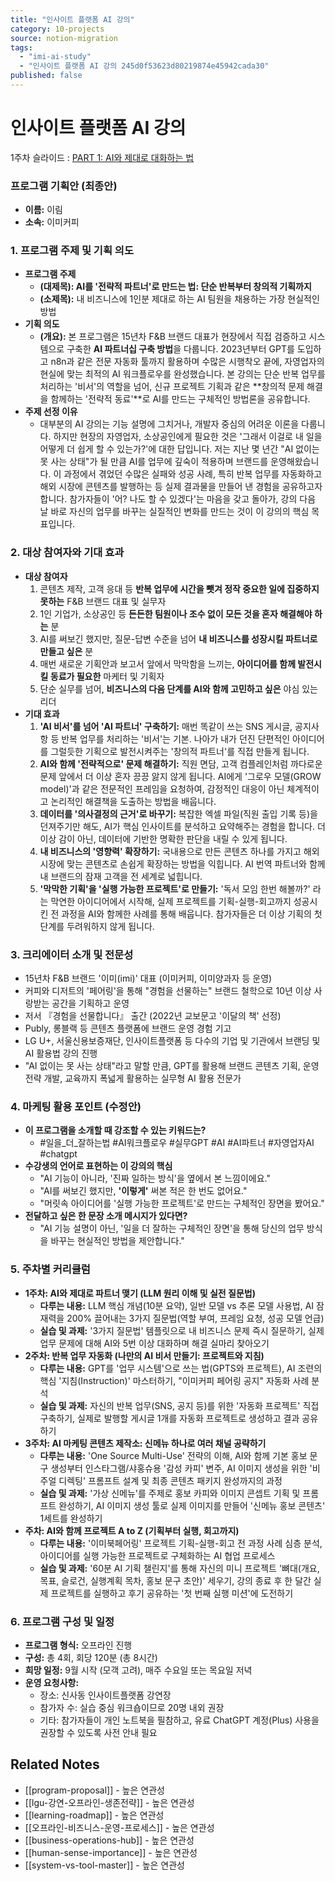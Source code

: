```yaml
---
title: "인사이트 플랫폼 AI 강의"
category: 10-projects
source: notion-migration
tags:
  - "imi-ai-study"
  - "인사이트 플랫폼 AI 강의 245d0f53623d80219874e45942cada30"
published: false
---
```


# 인사이트 플랫폼 AI 강의

[](%EC%9D%B8%EC%82%AC%EC%9D%B4%ED%8A%B8%20%ED%94%8C%EB%9E%AB%ED%8F%BC%20AI%20%EA%B0%95%EC%9D%98/%EC%A0%9C%EB%AA%A9%20%EC%97%86%EC%9D%8C%20263d0f53623d806cb38df695ebcaabc1.md)

1주차 슬라이드 : [PART 1: AI와 제대로 대화하는 법](https://flo.host/ndlLKJ-/)

### 프로그램 기획안 (최종안)

* **이름:** 이림
* **소속:** 이미커피

### 1. 프로그램 주제 및 기획 의도

* **프로그램 주제**
  * **(대제목): AI를 '전략적 파트너'로 만드는 법: 단순 반복부터 창의적 기획까지**
  * **(소제목):** 내 비즈니스에 1인분 제대로 하는 AI 팀원을 채용하는 가장 현실적인 방법
* **기획 의도**
  * **(개요):** 본 프로그램은 15년차 F\&B 브랜드 대표가 현장에서 직접 검증하고 시스템으로 구축한 **AI 파트너십 구축 방법**을 다룹니다. 2023년부터 GPT를 도입하고 n8n과 같은 전문 자동화 툴까지 활용하며 수많은 시행착오 끝에, 자영업자의 현실에 맞는 최적의 AI 워크플로우를 완성했습니다. 본 강의는 단순 반복 업무를 처리하는 '비서'의 역할을 넘어, 신규 프로젝트 기획과 같은 \*\*창의적 문제 해결을 함께하는 '전략적 동료'\*\*로 AI를 만드는 구체적인 방법론을 공유합니다.
* **주제 선정 이유**
  * 대부분의 AI 강의는 기능 설명에 그치거나, 개발자 중심의 어려운 이론을 다룹니다. 하지만 현장의 자영업자, 소상공인에게 필요한 것은 '그래서 이걸로 내 일을 어떻게 더 쉽게 할 수 있는가?'에 대한 답입니다. 저는 지난 몇 년간 "AI 없이는 못 사는 상태"가 될 만큼 AI를 업무에 깊숙이 적용하며 브랜드를 운영해왔습니다. 이 과정에서 겪었던 수많은 실패와 성공 사례, 특히 반복 업무를 자동화하고 해외 시장에 콘텐츠를 발행하는 등 실제 결과물을 만들어 낸 경험을 공유하고자 합니다. 참가자들이 '어? 나도 할 수 있겠다'는 마음을 갖고 돌아가, 강의 다음 날 바로 자신의 업무를 바꾸는 실질적인 변화를 만드는 것이 이 강의의 핵심 목표입니다.

### 2. 대상 참여자와 기대 효과

* **대상 참여자**
  1. 콘텐츠 제작, 고객 응대 등 **반복 업무에 시간을 뺏겨 정작 중요한 일에 집중하지 못하는** F\&B 브랜드 대표 및 실무자
  2. 1인 기업가, 소상공인 등 **든든한 팀원이나 조수 없이 모든 것을 혼자 해결해야 하는** 분
  3. AI를 써보긴 했지만, 질문-답변 수준을 넘어 **내 비즈니스를 성장시킬 파트너로 만들고 싶은** 분
  4. 매번 새로운 기획안과 보고서 앞에서 막막함을 느끼는, **아이디어를 함께 발전시킬 동료가 필요한** 마케터 및 기획자
  5. 단순 실무를 넘어, **비즈니스의 다음 단계를 AI와 함께 고민하고 싶은** 야심 있는 리더
* **기대 효과**
  1. **'AI 비서'를 넘어 'AI 파트너' 구축하기:** 매번 똑같이 쓰는 SNS 게시글, 공지사항 등 반복 업무를 처리하는 '비서'는 기본. 나아가 내가 던진 단편적인 아이디어를 그럴듯한 기획으로 발전시켜주는 '창의적 파트너'를 직접 만들게 됩니다.
  2. **AI와 함께 '전략적으로' 문제 해결하기:** 직원 면담, 고객 컴플레인처럼 까다로운 문제 앞에서 더 이상 혼자 끙끙 앓지 않게 됩니다. AI에게 '그로우 모델(GROW model)'과 같은 전문적인 프레임을 요청하여, 감정적인 대응이 아닌 체계적이고 논리적인 해결책을 도출하는 방법을 배웁니다.
  3. **데이터를 '의사결정의 근거'로 바꾸기:** 복잡한 엑셀 파일(직원 출입 기록 등)을 던져주기만 해도, AI가 핵심 인사이트를 분석하고 요약해주는 경험을 합니다. 더 이상 감이 아닌, 데이터에 기반한 명확한 판단을 내릴 수 있게 됩니다.
  4. **내 비즈니스의 '영향력' 확장하기:** 국내용으로 만든 콘텐츠 하나를 가지고 해외 시장에 맞는 콘텐츠로 손쉽게 확장하는 방법을 익힙니다. AI 번역 파트너와 함께 내 브랜드의 잠재 고객을 전 세계로 넓힙니다.
  5. **'막막한 기획'을 '실행 가능한 프로젝트'로 만들기:** '독서 모임 한번 해볼까?' 라는 막연한 아이디어에서 시작해, 실제 프로젝트를 기획-실행-회고까지 성공시킨 전 과정을 AI와 함께한 사례를 통해 배웁니다. 참가자들은 더 이상 기획의 첫 단계를 두려워하지 않게 됩니다.

### 3. 크리에이터 소개 및 전문성

* 15년차 F\&B 브랜드 '이미(imi)' 대표 (이미커피, 이미양과자 등 운영)
* 커피와 디저트의 '페어링'을 통해 "경험을 선물하는" 브랜드 철학으로 10년 이상 사랑받는 공간을 기획하고 운영
* 저서 『경험을 선물합니다』 출간 (2022년 교보문고 '이달의 책' 선정)
* Publy, 롱블랙 등 콘텐츠 플랫폼에 브랜드 운영 경험 기고
* LG U+, 서울신용보증재단, 인사이트플랫폼 등 다수의 기업 및 기관에서 브랜딩 및 AI 활용법 강의 진행
* "AI 없이는 못 사는 상태"라고 말할 만큼, GPT를 활용해 브랜드 콘텐츠 기획, 운영 전략 개발, 교육까지 폭넓게 활용하는 실무형 AI 활용 전문가

### 4. 마케팅 활용 포인트 (수정안)

* **이 프로그램을 소개할 때 강조할 수 있는 키워드는?**
  * \#일을\_더\_잘하는법 #AI워크플로우 #실무GPT #AI #AI파트너 #자영업자AI #chatgpt
* **수강생의 언어로 표현하는 이 강의의 핵심**
  * "AI 기능이 아니라, '진짜 일하는 방식'을 옆에서 본 느낌이에요."
  * "AI를 써보긴 했지만, **'이렇게'** 써본 적은 한 번도 없어요."
  * "머릿속 아이디어를 '실행 가능한 프로젝트'로 만드는 구체적인 장면을 봤어요."
* **전달하고 싶은 한 문장 소개 메시지가 있다면?**
  * "AI 기능 설명이 아닌, '일을 더 잘하는 구체적인 장면'을 통해 당신의 업무 방식을 바꾸는 현실적인 방법을 제안합니다."

### 5. 주차별 커리큘럼

* **1주차: AI와 제대로 파트너 맺기 (LLM 원리 이해 및 실전 질문법)**
  * **다루는 내용:** LLM 핵심 개념(10분 요약), 일반 모델 vs 추론 모델 사용법, AI 잠재력을 200% 끌어내는 3가지 질문법(역할 부여, 프레임 요청, 성공 모델 언급)
  * **실습 및 과제:** '3가지 질문법' 템플릿으로 내 비즈니스 문제 즉시 질문하기, 실제 업무 문제에 대해 AI와 5번 이상 대화하며 해결 실마리 찾아오기
* **2주차: 반복 업무 자동화 (나만의 AI 비서 만들기: 프로젝트와 지침)**
  * **다루는 내용:** GPT를 '업무 시스템'으로 쓰는 법(GPTS와 프로젝트), AI 조련의 핵심 '지침(Instruction)' 마스터하기, "이미커피 페어링 공지" 자동화 사례 분석
  * **실습 및 과제:** 자신의 반복 업무(SNS, 공지 등)를 위한 '자동화 프로젝트' 직접 구축하기, 실제로 발행할 게시글 1개를 자동화 프로젝트로 생성하고 결과 공유하기
* **3주차: AI 마케팅 콘텐츠 제작소: 신메뉴 하나로 여러 채널 공략하기**
  * **다루는 내용:** 'One Source Multi-Use' 전략의 이해, AI와 함께 기본 홍보 문구 생성부터 인스타그램/샤홍슈용 '감성 카피' 변주, AI 이미지 생성을 위한 '비주얼 디렉팅' 프롬프트 설계 및 최종 콘텐츠 패키지 완성까지의 과정
  * **실습 및 과제:** '가상 신메뉴'를 주제로 홍보 카피와 이미지 콘셉트 기획 및 프롬프트 완성하기, AI 이미지 생성 툴로 실제 이미지를 만들어 '신메뉴 홍보 콘텐츠' 1세트를 완성하기
* **주차: AI와 함께 프로젝트 A to Z (기획부터 실행, 회고까지)**
  * **다루는 내용:** '이미북페어링' 프로젝트 기획-실행-회고 전 과정 사례 심층 분석, 아이디어를 실행 가능한 프로젝트로 구체화하는 AI 협업 프로세스
  * **실습 및 과제:** '60분 AI 기획 챌린지'를 통해 자신의 미니 프로젝트 '뼈대(개요, 목표, 슬로건, 실행계획 목차, 홍보 문구 초안)' 세우기, 강의 종료 후 한 달간 실제 프로젝트를 실행하고 후기 공유하는 '첫 번째 실행 미션'에 도전하기

### 6. 프로그램 구성 및 일정

* **프로그램 형식:** 오프라인 진행
* **구성:** 총 4회, 회당 120분 (총 8시간)
* **희망 일정:** 9월 시작 (모객 고려), 매주 수요일 또는 목요일 저녁
* **운영 요청사항:**
  * 장소: 신사동 인사이트플랫폼 강연장
  * 참가자 수: 실습 중심 워크숍이므로 20명 내외 권장
  * 기타: 참가자들이 개인 노트북을 필참하고, 유료 ChatGPT 계정(Plus) 사용을 권장할 수 있도록 사전 안내 필요

## Related Notes
- [[program-proposal]] - 높은 연관성
- [[lgu-강연-오프라인-생존전략]] - 높은 연관성
- [[learning-roadmap]] - 높은 연관성
- [[오프라인-비즈니스-운영-프로세스]] - 높은 연관성
- [[business-operations-hub]] - 높은 연관성
- [[human-sense-importance]] - 높은 연관성
- [[system-vs-tool-master]] - 높은 연관성
